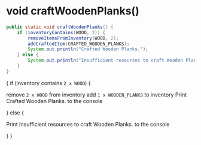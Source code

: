 # void craftWoodenPlanks()

```java
public static void craftWoodenPlanks() {
    if (inventoryContains(WOOD, 2)) {
        removeItemsFromInventory(WOOD, 2);
        addCraftedItem(CRAFTED_WOODEN_PLANKS);
        System.out.println("Crafted Wooden Planks.");
    } else {
        System.out.println("Insufficient resources to craft Wooden Planks.");
    }
}
```

{
if (inventory contains `2 x WOOD`) {

remove `2 x WOOD` from inventory
add `1 x WOODEN_PLANKS` to inventory
Print Crafted Wooden Planks. to the console

} else {

Print Insufficient resources to craft Wooden Planks. to the console

}
}
